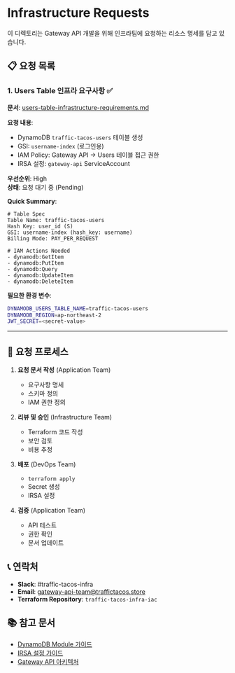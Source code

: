 # Infrastructure Requests

이 디렉토리는 Gateway API 개발을 위해 인프라팀에 요청하는 리소스 명세를 담고 있습니다.

## 📋 요청 목록

### 1. Users Table 인프라 요구사항 ✅

**문서**: [users-table-infrastructure-requirements.md](./users-table-infrastructure-requirements.md)

**요청 내용**:
- DynamoDB `traffic-tacos-users` 테이블 생성
- GSI: `username-index` (로그인용)
- IAM Policy: Gateway API → Users 테이블 접근 권한
- IRSA 설정: `gateway-api` ServiceAccount

**우선순위**: High  
**상태**: 요청 대기 중 (Pending)

**Quick Summary**:
```hcl
# Table Spec
Table Name: traffic-tacos-users
Hash Key: user_id (S)
GSI: username-index (hash_key: username)
Billing Mode: PAY_PER_REQUEST

# IAM Actions Needed
- dynamodb:GetItem
- dynamodb:PutItem
- dynamodb:Query
- dynamodb:UpdateItem
- dynamodb:DeleteItem
```

**필요한 환경 변수**:
```bash
DYNAMODB_USERS_TABLE_NAME=traffic-tacos-users
DYNAMODB_REGION=ap-northeast-2
JWT_SECRET=<secret-value>
```

---

## 🔄 요청 프로세스

1. **요청 문서 작성** (Application Team)
   - 요구사항 명세
   - 스키마 정의
   - IAM 권한 정의

2. **리뷰 및 승인** (Infrastructure Team)
   - Terraform 코드 작성
   - 보안 검토
   - 비용 추정

3. **배포** (DevOps Team)
   - `terraform apply`
   - Secret 생성
   - IRSA 설정

4. **검증** (Application Team)
   - API 테스트
   - 권한 확인
   - 문서 업데이트

## 📞 연락처

- **Slack**: #traffic-tacos-infra
- **Email**: gateway-api-team@traffictacos.store
- **Terraform Repository**: `traffic-tacos-infra-iac`

## 📚 참고 문서

- [DynamoDB Module 가이드](../../modules/dynamodb/README.md)
- [IRSA 설정 가이드](https://docs.aws.amazon.com/eks/latest/userguide/iam-roles-for-service-accounts.html)
- [Gateway API 아키텍처](../ARCHITECTURE.md)

